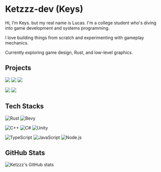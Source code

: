 # Ketzzz-dev (Keys)

Hi, I’m Keys. but my real name is Lucas. I'm a college student who's diving into game development and systems programming.  

I love building things from scratch and experimenting with gameplay mechanics.

Currently exploring game design, Rust, and low-level graphics.

## Projects

[![](https://img.shields.io/badge/Fizix-000?style=for-the-badge&logo=rust&logoColor=white)](https://github.com/Ketzzz-dev/fizix)
[![](https://img.shields.io/badge/Fall.js-3178C6?style=for-the-badge&logo=typescript&logoColor=white)](https://github.com/Ketzzz-dev/Fall.js)
[![](https://img.shields.io/badge/Common_Sense-5865F2?style=for-the-badge&logo=discord&logoColor=white)](https://github.com/Ketzzz-dev/common-sense)

[![](https://img.shields.io/badge/Stopwatch-FA5C5C?style=for-the-badge&logo=itchdotio&logoColor=white)](https://ketzzz750.itch.io/stopwatch)
[![](https://img.shields.io/badge/GlitchGunner-FA5C5C?style=for-the-badge&logo=itchdotio&logoColor=white)](https://yuno517.itch.io/glitchgunner-unlisted)

## Tech Stacks
![Rust](https://img.shields.io/badge/Rust-000?style=for-the-badge&logo=rust)
![Bevy](https://img.shields.io/badge/Bevy-232326?style=for-the-badge&logo=bevy)

![C++](https://img.shields.io/badge/C%2b%2b-00599C?style=for-the-badge&logo=cplusplus&logoColor=white)
![C#](https://img.shields.io/badge/C%23-239120?style=for-the-badge&logo=csharp)
![Unity](https://img.shields.io/badge/Unity-fff?style=for-the-badge&logo=unity&logoColor=black)

![TypeScript](https://img.shields.io/badge/TypeScript-3178C6?style=for-the-badge&logo=typescript&logoColor=white)
![JavaScript](https://img.shields.io/badge/JavaScript-F7DF1E?style=for-the-badge&logo=javascript&logoColor=black)
![Node.js](https://img.shields.io/badge/Node.js-5FA04E?style=for-the-badge&logo=nodedotjs&logoColor=white)

## GitHub Stats
![Ketzzz's GitHub stats](https://github-readme-stats.vercel.app/api?username=Ketzzz-dev&show_icons=true&theme=catppuccin_mocha)
